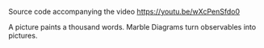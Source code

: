 Source code accompanying the video https://youtu.be/wXcPenSfdo0

A picture paints a thousand words. Marble Diagrams turn observables into pictures.
